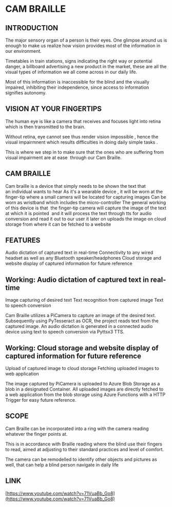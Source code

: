 # CAM BRAILLE
## INTRODUCTION
The major sensory organ of a person is their eyes. One glimpse around us is enough to make us realize how vision provides most of the information in our environment. 

Timetables in train stations, signs indicating the right way or potential danger, a billboard advertising a new product in the market, these are all the visual types of information we all come across in our daily life. 

Most of this information is inaccessible for the blind and the visually impaired, inhibiting their independence, since access to information signifies autonomy.

## VISION AT YOUR FINGERTIPS
The human eye is like a camera that receives and focuses light into retina which is then transmitted to the brain.

Without retina, eye cannot see thus render vision impossible , hence the visual impairmnent which results difficulties in doing daily simple tasks .

This is where we step in to make sure that the ones who are suffering from visual impairment are at ease  through our Cam Braille.

## CAM BRAILLE  
Cam braille is a device that simply needs to be shown the text that an individual wants to hear
As it's a wearable device , it will be worn at the finger-tip where a small camera will be located for capturing images
Can be worn as wristband which includes the micro-controller
The general working of this device is that  the finger-tip camera will capture the image of the text at which it is pointed  and it will process the text through tts for audio conversion and read it out to our user
it later on uploads the image on cloud storage from where it can be fetched to a website

## FEATURES
Audio dictation of captured text in real-time
Connectivity to any wired headset as well as any Bluetooth speaker/headphones
Cloud storage and website display of captured information for future reference

## Working: Audio dictation of captured text in real-time
Image capturing of desired text
Text recognition from captured image
Text to speech conversion

Cam Braille utilizes a PiCamera to capture an image of the desired text. Subsequently using PyTesseract as OCR, the project reads text from the captured image. An audio dictation is generated in a connected audio device using text to speech conversion via Pyttsx3 TTS.

## Working: Cloud storage and website display of captured information for future reference
Upload of captured image to cloud storage
Fetching uploaded images to web application

The image captured by PiCamera is uploaded to Azure Blob Storage as a blob in a designated Container. All uploaded images are directly fetched to a web application from the blob storage using Azure Functions with a HTTP Trigger for easy future reference.

## SCOPE
Cam Braille can be incorporated into a ring with the camera reading whatever the finger points at.

This is in accordance with Braille reading where the blind use their fingers to read, aimed at adjusting to their standard practices and level of comfort.

The camera can be remodelled to identify other objects and pictures as well, that can help a blind person navigate in daily life

## LINK

[https://www.youtube.com/watch?v=71VuaBb_Go8](https://www.youtube.com/watch?v=71VuaBb_Go8)